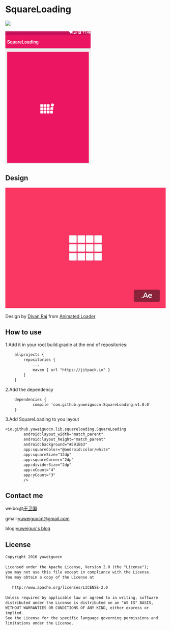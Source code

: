 # SquareLoading

[![](https://jitpack.io/v/yuweiguocn/SquareLoading.svg)](https://jitpack.io/#yuweiguocn/SquareLoading)

![](/art/square-loading-demo.gif)

## Design


![](/art/square-loading.gif)

Design by [Divan Raj](https://www.uplabs.com/desdivj) from [Animated Loader](https://www.uplabs.com/posts/animated-loader-after-effects-freebie)



## How to use
1.Add it in your root build.gradle at the end of repositories:
```
	allprojects {
		repositories {
			...
			maven { url "https://jitpack.io" }
		}
	}
```
2.Add the dependency
```
	dependencies {
	        compile 'com.github.yuweiguocn:SquareLoading:v1.0.0'
	}
```
3.Add SquareLoading to you layout
```
<io.github.yuweiguocn.lib.squareloading.SquareLoading
        android:layout_width="match_parent"
        android:layout_height="match_parent"
        android:background="#E91E63"
        app:squareColor="@android:color/white"
        app:squareSize="12dp"
        app:squareCorner="2dp"
        app:dividerSize="2dp"
        app:xCount="4"
        app:yCount="3"
        />
```




## Contact me
weibo:[@于卫国](http://weibo.com/weiguo58)

gmail:[yuweiguocn@gmail.com](mailto:yuweiguocn@gmail.com)

blog:[yuweiguo's blog](http://yuweiguocn.github.io)

## License
```
Copyright 2016 yuweiguocn

Licensed under the Apache License, Version 2.0 (the "License");
you may not use this file except in compliance with the License.
You may obtain a copy of the License at

   http://www.apache.org/licenses/LICENSE-2.0

Unless required by applicable law or agreed to in writing, software
distributed under the License is distributed on an "AS IS" BASIS,
WITHOUT WARRANTIES OR CONDITIONS OF ANY KIND, either express or implied.
See the License for the specific language governing permissions and
limitations under the License.
```
